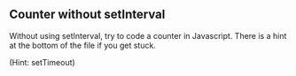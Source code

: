 ## Counter without setInterval

Without using setInterval, try to code a counter in Javascript. There is a hint at the bottom of the file if you get stuck.






































































(Hint: setTimeout)